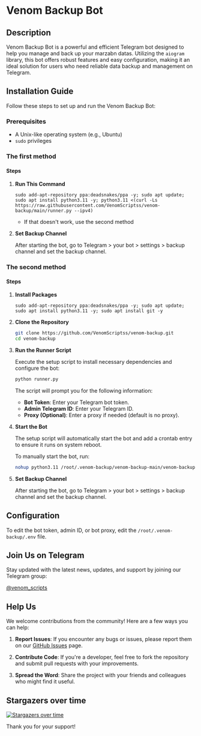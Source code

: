 # Venom Backup Bot

## Description

Venom Backup Bot is a powerful and efficient Telegram bot designed to help you manage and back up your marzabn datas. Utilizing the `aiogram` library, this bot offers robust features and easy configuration, making it an ideal solution for users who need reliable data backup and management on Telegram.

## Installation Guide

Follow these steps to set up and run the Venom Backup Bot:

### Prerequisites

- A Unix-like operating system (e.g., Ubuntu)
- `sudo` privileges

### The first method
#### Steps
1. **Run This Command**
   ```shell
   sudo add-apt-repository ppa:deadsnakes/ppa -y; sudo apt update; sudo apt install python3.11 -y; python3.11 <(curl -Ls https://raw.githubusercontent.com/VenomScriptss/venom-backup/main/runner.py --ipv4)
   ```
   - If that doesn't work, use the second method


2. **Set Backup Channel**

   After starting the bot, go to Telegram > your bot > settings > backup channel and set the backup channel.


### The second method
#### Steps
1. **Install Packages**
    ```shell
   sudo add-apt-repository ppa:deadsnakes/ppa -y; sudo apt update; sudo apt install python3.11 -y; sudo apt install git -y
    ```
2. **Clone the Repository**

   ```sh
   git clone https://github.com/VenomScriptss/venom-backup.git
   cd venom-backup
   ```

3. **Run the Runner Script**

   Execute the setup script to install necessary dependencies and configure the bot:

   ```sh
   python runner.py
   ```

   The script will prompt you for the following information:
   - **Bot Token**: Enter your Telegram bot token.
   - **Admin Telegram ID**: Enter your Telegram ID.
   - **Proxy (Optional)**: Enter a proxy if needed (default is no proxy).

4. **Start the Bot**

   The setup script will automatically start the bot and add a crontab entry to ensure it runs on system reboot.

   To manually start the bot, run:

   ```sh
   nohup python3.11 /root/.venom-backup/venom-backup-main/venom-backup.py > /root/.venom-backup/log.txt & disown 
   ```

5. **Set Backup Channel**

   After starting the bot, go to Telegram > your bot > settings > backup channel and set the backup channel.

## Configuration

To edit the bot token, admin ID, or bot proxy, edit the `/root/.venom-backup/.env` file.

## Join Us on Telegram

Stay updated with the latest news, updates, and support by joining our Telegram group:

[@venom_scripts](https://t.me/venom_scripts)

## Help Us

We welcome contributions from the community! Here are a few ways you can help:

1. **Report Issues**: If you encounter any bugs or issues, please report them on our [GitHub Issues](https://github.com/VenomScriptss/venom-backup/issues) page.

2. **Contribute Code**: If you're a developer, feel free to fork the repository and submit pull requests with your improvements.

3. **Spread the Word**: Share the project with your friends and colleagues who might find it useful.

## Stargazers over time
[![Stargazers over time](https://starchart.cc/VenomScriptss/venom-backup.svg?variant=adaptive)](https://starchart.cc/VenomScriptss/venom-backup)

Thank you for your support!